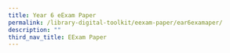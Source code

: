 ```yaml
---
title: Year 6 eExam Paper
permalink: /library-digital-toolkit/eexam-paper/ear6examaper/
description: ""
third_nav_title: EExam Paper
---
```

